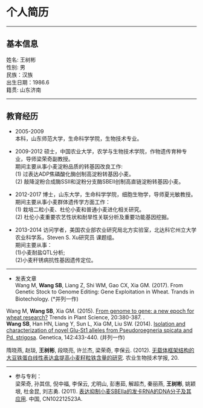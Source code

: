 # 个人简历
---

## 基本信息
姓名: 王树彬  
性别: 男  
民族：汉族  
出生日期：1986.6  
籍贯: 山东济南

---

## 教育经历
* 2005-2009  
  本科，山东师范大学，生命科学学院，生物技术专业。
  
* 2009-2012
  硕士，中国农业大学，农学与生物技术学院，作物遗传育种专业，导师梁荣奇副教授。  
  期间主要从事小麦淀粉品质的转基因改良工作:  
  (1) 过表达ADP焦磷酸化酶创制高淀粉转基因小麦。  
  (2) 敲降淀粉合成酶SSII和淀粉分支酶SBEII创制高直链淀粉转基因小麦。

* 2012-2017
  博士，山东大学，生命科学学院，细胞生物学，导师夏光敏教授。  
  期间主要从事小麦群体遗传学方面工作：  
  (1) 栽培二粒小麦、杜伦小麦和普通小麦进化相关研究。  
  (2) 杜伦小麦重要农艺性状和耐旱性关联分析及重要功能基因挖掘。

* 2013-2014
  访问学者，美国农业部农业研究局北方实验室，北达科它州立大学农业科学系，Steven S. Xu研究员
课题组。  
  期间主要从事：  
  (1)小麦耐盐QTL分析;  
  (2)小麦秆锈病抗性基因遗传定位。

---

* 发表文章  
Wang M, **Wang SB**, Liang Z, Shi WM, Gao CX, Xia GM. (2017). From Genetic Stock to Genome Editing: Gene Exploitation in Wheat. Trands in Biotechology. (*并列一作)
  
Wang M, **Wang SB**, Xia GM. (2015). [From genome to gene: a new epoch for wheat research?](http://doi.10.1016/j.tplants.2015.03.010) Trends in Plant Science, 20:380-387.
.  
**Wang SB**, Han HN, Liang Y, Sun L, Xia GM, Liu SW. (2014). [Isolation and characterization of novel Glu-St1 alleles from Pseudoroegneria spicata and Pd. strigosa](http://doi.10.1007/s10709-014-9787-0). Genetica, 142:433-440. (并列一作)
  
隋晓燕, 赵琰, **王树彬**, 段晓亮, 许兰杰, 梁荣奇, 李保云. (2012). [无载体框架结构的大豆铁蛋白线性表达盒提高小麦籽粒铁含量的研究](http://doi.10.3969/j.issn.1674-7968.2012.07.006). 农业生物技术学报, 20.

---

* 参与专利：  
梁荣奇, 孙其信, 倪中福, 李保云, 尤明山, 彭惠茹, 解超杰, 秦丽燕, **王树彬**, 姚颖垠, 杜金昆, 刘志勇. (2011). [表达抑制小麦SBEIIa的发卡RNA的DNA分子及其应用](http://www.xjishu.com/zhuanli/01/201110131466.html). 中国, CN102212523A.

